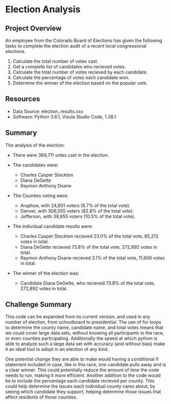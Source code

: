 # Election Analysis

## Project Overview
An employee from the Colorado Board of Elections has given the following tasks to complete the election audit of a recent local congressional elections. 

1. Calculate the total number of votes cast.
2. Get a complete list of candidates who recieved votes.
3. Calculate the total number of votes recieved by each candidate. 
4. Calculate the percentage of votes each candidate won.
5. Determine the winner of the election based on the popular vote.

## Resources
- Data Source: election_results.csv
- Software: Python 3.6.1, Visula Studio Code, 1.38.1

## Summary
The analysis of the election:
- There were 369,711 votes cast in the election.
- The candidates were:
    - Charles Casper Stockton
    - Diana DeGette
    - Raymon Anthony Doane

- The Counties voting were:
    - Araphoe, with 24,801 voters (6.7% of the total vote).
    - Denver, with 306,055 voters (82.8% of the total vote).
    - Jefferson, with 38,855 voters (10.5% of the total vote).
    
- The individual candidate results were:
    - Charles Casper Stockton recieved 23.0% of the total vote, 85,213 votes in total.
    - Diana DeGette recieved 73.8% of the total vote, 272,892 votes in total.
    - Raymon Anthony Doane recieved 3.1% of the total vote, 11,606 votes in total.
    
- The winner of the election was:
    - Candidate Diana DeGette, who recieved 73.8% of the total vote, 272,892 votes in total.

## Challenge Summary

   This code can be expanded from its current version, and used in any number of election, from schoolboard to presidential. The use of for loops to determine the county name, candidate name, and total votes means that we could cover large data sets, without knowing all participants in the race, or even counties participating. Additionally the speed at which python is able to analyze such a large data set with accuracy (and without bias) make it an ideal tool to adopt in an election of any kind. 
   
   One potential change they are able to make would having a conditional if statement included in case, like in this race, one candidate pulls away and is a clear winner. This could potentially reduce the amount of time the code needs to run, making it more efficient. Another addition to the code would be to include the percentage each candidate recieved per county. This could help determine the issues each individual county cares about, by seeing which candidate they support, helping determine those issues that affect residents of those counties.  
